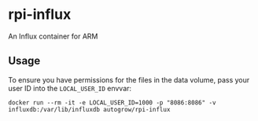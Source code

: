 # rpi-influx

An Influx container for ARM

## Usage

To ensure you have permissions for the files in the data volume, pass your user ID into the `LOCAL_USER_ID` envvar:

    docker run --rm -it -e LOCAL_USER_ID=1000 -p "8086:8086" -v influxdb:/var/lib/influxdb autogrow/rpi-influx
